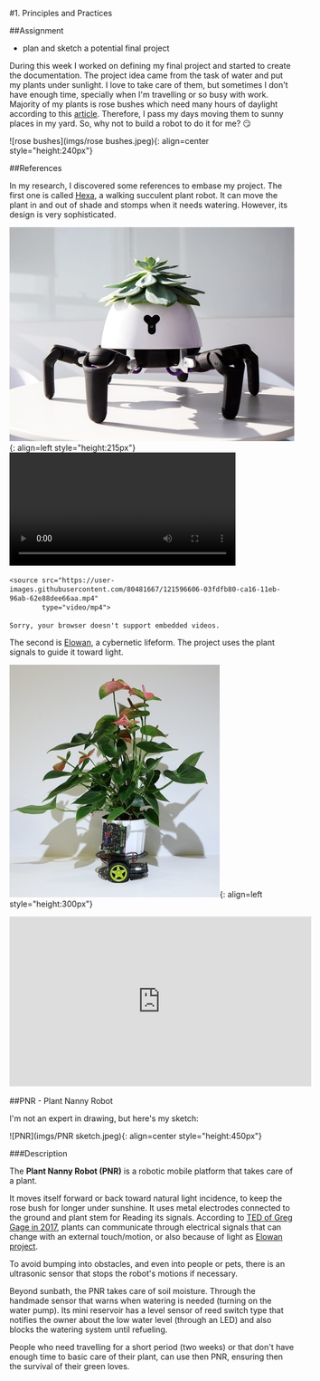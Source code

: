 #1. Principles and Practices

##Assignment

* plan and sketch a potential final project

During this week I worked on defining my final project and started to create the documentation.
The project idea came from the task of water and put my plants under sunlight. I love to take care
of them, but sometimes I don't have enough time, specially when I'm travelling or so busy with work.
Majority of my plants is rose bushes which need many hours of daylight according to this [article](https://homeguides.sfgate.com/roses-need-full-sun-71200.html).
Therefore, I pass my days moving them to sunny places in my yard. So, why not to build a robot to do it for me? :smirk:

![rose bushes](imgs/rose bushes.jpeg){: align=center style="height:240px"}

##References

In my research, I discovered some references to embase my project.
The first one is called [Hexa](https://www.businessinsider.com/the-hexa-robot-can-take-care-of-your-plants-2018-7), a walking succulent plant robot. It can move the plant in and out of shade and stomps when it needs watering. However, its design is very 
sophisticated. 

![Hexa](imgs/Hexa.jpg){: align=left style="height:215px"} 
<video controls width="400" align="center">

    <source src="https://user-images.githubusercontent.com/80481667/121596606-03fdfb80-ca16-11eb-96ab-62e88dee66aa.mp4"
            type="video/mp4">

    Sorry, your browser doesn't support embedded videos.
</video>


The second is [Elowan](https://www.media.mit.edu/projects/elowan-a-plant-robot-hybrid/overview/), a cybernetic lifeform.
The project uses the plant signals to guide it toward light. 

![Elowan](imgs/Elowan.jpg){: align=left style="height:300px"}
<iframe width="534" height="300" src="https://www.youtube.com/embed/rptKlKZc7cs" title="YouTube video player" frameborder="0" allow="accelerometer; autoplay; clipboard-write; encrypted-media; gyroscope; picture-in-picture" allowfullscreen></iframe>

##PNR - Plant Nanny Robot

I'm not an expert in drawing, but here's my sketch:

![PNR](imgs/PNR sketch.jpeg){: align=center style="height:450px"}

###Description

The **Plant Nanny Robot (PNR)** is a robotic mobile platform that takes care of a plant. 

It moves itself forward or back toward natural light incidence, to keep the rose bush for longer under sunshine.
It uses metal electrodes connected to the ground and plant stem for Reading its signals. According to [TED of Greg Gage in 2017](https://www.ted.com/talks/greg_gage_electrical_experiments_with_plants_that_count_and_communicate#t-120040),
plants can communicate through electrical signals that can change with an external touch/motion, or also because of 
light as [Elowan project]( https://www.media.mit.edu/projects/elowan-a-plant-robot-hybrid/overview/).

To avoid bumping into obstacles, and even into people or pets, there is an ultrasonic sensor that stops the robot's motions if necessary.

Beyond sunbath, the PNR takes care of soil moisture. Through the handmade sensor that warns when watering is needed
(turning on the water pump). Its mini reservoir has a level sensor of reed switch type that notifies the owner about 
the low water level (through an LED) and also blocks the watering system until refueling.

People who need travelling for a short period (two weeks) or that don't have enough time to basic care of their plant, can
use then PNR, ensuring then the survival of their green loves. 